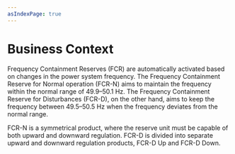 ```yaml
---
asIndexPage: true
---
```

# Business Context
Frequency Containment Reserves (FCR) are automatically activated based on changes in the power system frequency. The Frequency Containment Reserve for Normal operation (FCR-N) aims to maintain the frequency within the normal range of 49.9–50.1 Hz. The Frequency Containment Reserve for Disturbances (FCR-D), on the other hand, aims to keep the frequency between 49.5–50.5 Hz when the frequency deviates from the normal range.

FCR-N is a symmetrical product, where the reserve unit must be capable of both upward and downward regulation. FCR-D is divided into separate upward and downward regulation products, FCR-D Up and FCR-D Down.
